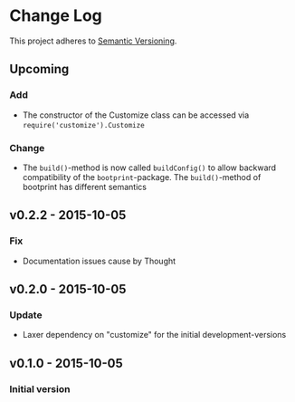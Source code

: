 # Change Log

This project adheres to [Semantic Versioning](http://semver.org/).

## Upcoming

### Add

* The constructor of the Customize class can be accessed via `require('customize').Customize`

### Change

* The `build()`-method is now called `buildConfig()` to allow backward compatibility
  of the `bootprint`-package. The `build()`-method of bootprint has different semantics


## v0.2.2 - 2015-10-05
### Fix

* Documentation issues cause by Thought

## v0.2.0 - 2015-10-05
### Update 

* Laxer dependency on "customize" for the initial development-versions

## v0.1.0 - 2015-10-05
### Initial version